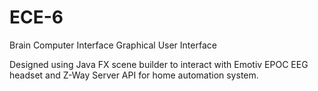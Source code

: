 # ECE-6

Brain Computer Interface Graphical User Interface

Designed using Java FX scene builder to interact with Emotiv EPOC EEG headset and Z-Way Server API for home automation system. 


